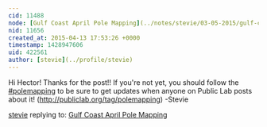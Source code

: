 ```yaml
---
cid: 11488
node: [Gulf Coast April Pole Mapping](../notes/stevie/03-05-2015/gulf-coast-april-pole-mapping)
nid: 11656
created_at: 2015-04-13 17:53:26 +0000
timestamp: 1428947606
uid: 422561
author: [stevie](../profile/stevie)
---
```


Hi Hector!
Thanks for the post!! If you're not yet, you should follow the [#polemapping](/tag/polemapping) to be sure to get updates when anyone on Public Lab posts about it! (http://publiclab.org/tag/polemapping)
-Stevie

[stevie](../profile/stevie) replying to: [Gulf Coast April Pole Mapping](../notes/stevie/03-05-2015/gulf-coast-april-pole-mapping)


